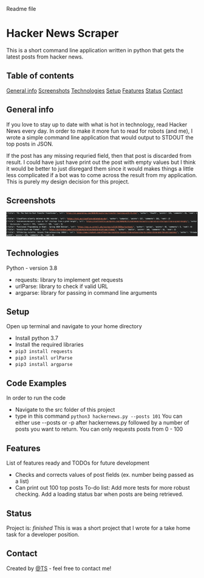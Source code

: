 Readme file
# Hacker News Scraper
This is a short command line application written in python that gets the latest posts from hacker news.
## Table of contents
[General info](#general-info)
[Screenshots](#screenshots)
[Technologies](#technologies)
[Setup](#setup)
[Features](#features)
[Status](#status)
[Contact](#contact)
## General info
If you love to stay up to date with what is hot in technology, read Hacker News every day.
In order to make it more fun to read for robots (and me), I wrote a simple command line application that would output to STDOUT the top posts in JSON.

If the post has any missing requried field, then that post is discarded from result. I could have just have print out the post with empty values but I think it would be better to just disregard them since it would makes things a little less complicated if a bot was to come across the result from my application. This is purely my design decision for this project. 
## Screenshots
![Example screenshot](./img/screenshot.png)
## Technologies
Python - version 3.8
- requests: library to implement get requests
- urlParse: library to check if valid URL
- argparse: library for passing in command line arguments
## Setup
Open up terminal and navigate to your home directory
- Install python 3.7
- Install the required libraries
- `pip3 install requests`
- `pip3 install urlParse`
- `pip3 install argparse`
## Code Examples
In order to run the code
- Navigate to the src folder of this project
- type in this command `python3 hackernews.py --posts 101`
You can either use --posts or -p after hackernews.py followed by a number of posts you want to return.
You can only requests posts from 0 - 100
## Features
List of features ready and TODOs for future development
- Checks and corrects values of post fields (ex. number being passed as a list)
- Can print out 100 top posts
To-do list:
Add more tests for more robust checking.
Add a loading status bar when posts are being retrieved.
## Status
Project is: _finished_
This is was a short project that I wrote for a take home task for a developer position.
## Contact
Created by [@TS](https://www.linkedin.com/in/talha-sheikh-007/) - feel free to contact me!
